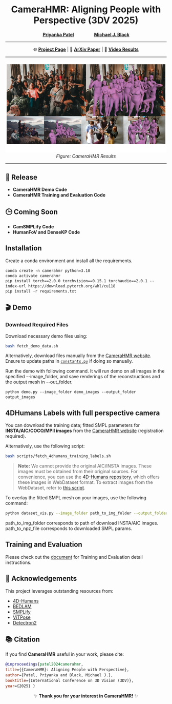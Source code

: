 


<div align="center">

# **CameraHMR: Aligning People with Perspective (3DV 2025)**  

[**Priyanka Patel**](https://pixelite1201.github.io/) &nbsp;&nbsp;&nbsp;&nbsp;&nbsp;&nbsp;&nbsp;&nbsp;&nbsp;&nbsp;&nbsp;&nbsp;&nbsp;&nbsp; [**Michael J. Black**](https://ps.is.mpg.de/person/black)


---

🌐 [**Project Page**](https://camerahmr.is.tue.mpg.de) | 📄 [**ArXiv Paper**](https://arxiv.org/abs/2411.08128) | 🎥 [**Video Results**](https://youtu.be/aDmfAxYLV2w)

---

![](teaser/teaser.png)  
*Figure: CameraHMR Results*

</div>

---


## 🚀 **Release**

- **CameraHMR Demo Code**
- **CameraHMR Training and Evaluation Code**


## 🕒 **Coming Soon**
-  **CamSMPLify Code**  
-  **HumanFoV and DenseKP Code**


## **Installation**
Create a conda environment and install all the requirements.

```
conda create -n camerahmr python=3.10
conda activate camerahmr
pip install torch==2.0.0 torchvision==0.15.1 torchaudio==2.0.1 --index-url https://download.pytorch.org/whl/cu118
pip install -r requirements.txt
```

## 🎬 **Demo**

###  **Download Required Files**

Download necessary demo files using:

```bash
bash fetch_demo_data.sh
```

Alternatively, download files manually from the [CameraHMR website](https://camerahmr.is.tue.mpg.de). Ensure to update paths in [`constants.py`](core/constants.py) if doing so manually.


Run the demo with following command. It will run demo on all images in the specified --image_folder, and save renderings of the reconstructions and the output mesh in --out_folder.

```
python demo.py --image_folder demo_images --output_folder output_images
```

##  **4DHumans Labels with full perspective camera**

You can download the training data; fitted SMPL parameters for **INSTA/AIC/COCO/MPII images** from the [CameraHMR website](https://camerahmr.is.tue.mpg.de/index.html) (registration required).

Alternatively, use the following script:

```bash
bash scripts/fetch_4dhumans_training_labels.sh
```

> **Note:** We cannot provide the original AIC/INSTA images. These images must be obtained from their original sources. For convenience, you can use the [4D-Humans repository](https://github.com/shubham-goel/4D-Humans?tab=readme-ov-file), which offers these images in WebDataset format. To extract images from the WebDataset, refer to [this script](core/utils/extract_images_from4dhumans.py).


To overlay the fitted SMPL mesh on your images, use the following command:

```bash
python dataset_vis.py --image_folder path_to_img_folder --output_folder path_for_output_file --npz_path path_to_npz_file
```
path_to_img_folder corresponds to path of download INSTA/AIC images. path_to_npz_file corresponds to downloaded SMPL params.


## Training and Evaluation
Please check out the [document](docs/training.md) for Training and Evaluation detail instructions. 

## 🙌 **Acknowledgements**

This project leverages outstanding resources from:

- [ 4D-Humans](https://github.com/shubham-goel/4D-Humans?tab=readme-ov-file)  
- [ BEDLAM](https://bedlam.is.tue.mpg.de/)  
- [ SMPLify](https://smplify.is.tue.mpg.de/)  
- [ ViTPose](https://github.com/ViTAE-Transformer/ViTPose)  
- [ Detectron2](https://github.com/facebookresearch/detectron2)


## 📚 **Citation**

If you find **CameraHMR** useful in your work, please cite:

```bibtex
@inproceedings{patel2024camerahmr,
title={{CameraHMR}: Aligning People with Perspective},
author={Patel, Priyanka and Black, Michael J.},
booktitle={International Conference on 3D Vision (3DV)},
year={2025} }
```



<div align="center">

✨ **Thank you for your interest in CameraHMR!** ✨

</div>

